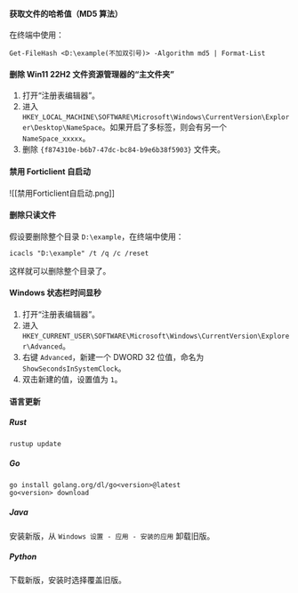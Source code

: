 #### 获取文件的哈希值（MD5 算法）

在终端中使用：

```
Get-FileHash <D:\example(不加双引号)> -Algorithm md5 | Format-List
```

#### 删除 Win11 22H2 文件资源管理器的“主文件夹”

1. 打开“注册表编辑器”。
2. 进入 `HKEY_LOCAL_MACHINE\SOFTWARE\Microsoft\Windows\CurrentVersion\Explorer\Desktop\NameSpace`。如果开启了多标签，则会有另一个 `NameSpace_xxxxx`。
3. 删除 `{f874310e-b6b7-47dc-bc84-b9e6b38f5903}` 文件夹。

#### 禁用 Forticlient 自启动

![[禁用Forticlient自启动.png]]

#### 删除只读文件

假设要删除整个目录 `D:\example`，在终端中使用：

```text
icacls "D:\example" /t /q /c /reset
```

这样就可以删除整个目录了。

#### Windows 状态栏时间显秒

1. 打开“注册表编辑器”。
2. 进入 `HKEY_CURRENT_USER\SOFTWARE\Microsoft\Windows\CurrentVersion\Explorer\Advanced`。
3. 右键 `Advanced`，新建一个 DWORD 32 位值，命名为 `ShowSecondsInSystemClock`。
4. 双击新建的值，设置值为 `1`。

#### 语言更新

##### Rust

```text
rustup update
```

##### Go

```text
go install golang.org/dl/go<version>@latest
go<version> download
```

##### Java

安装新版，从 `Windows 设置 - 应用 - 安装的应用` 卸载旧版。

##### Python

下载新版，安装时选择覆盖旧版。